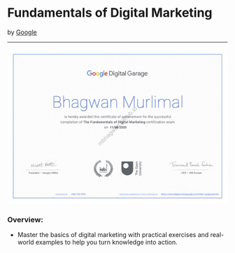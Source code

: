 <h1>Fundamentals of Digital Marketing</h1>
by <a href="https://learndigital.withgoogle.com/digitalgarage/course/digital-marketing">Google</a>
<hr>

![Certificate of Achievement](/images/fundamentals_of_digital_marketing.jpg)
 
<h3>Overview:</h3>
<ul>
 <li>Master the basics of digital marketing with practical exercises and real-world examples to help you turn knowledge into action.</li>
</ul>
